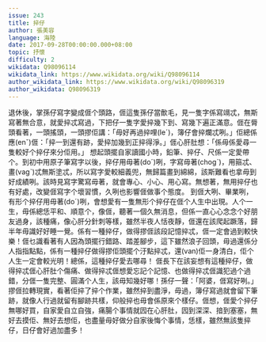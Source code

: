 ```yaml
---
issue: 243
title: 捽仔
author: 張美容
language: 海陸
date: 2017-09-28T00:00:00.000+08:00
topic: 抒懷
difficulty: 2
wikidata: Q98096114
wikidata_link: https://www.wikidata.org/wiki/Q98096114
author_wikidata_link: https://www.wikidata.org/wiki/Q98096319
author_wikidata: Q98096319
---
```

退休後，掌孫仔寫字變成𠊎个頭路，𠊎這隻孫仔當歕毛，見一隻字係寫竵忒，無斯寫著無合意，就愛捽忒寫過，下把仔一隻字愛捽幾下到、寫幾下遍正滿意。𠊎在脣頭看著，一頭搖頭，一頭摎佢講：「毋好再過捽哩(leˊ)，簿仔會捽爛忒咧。」佢總係應(enˇ)𠊎：「捽一到還有跡，愛捽加幾到正捽得淨。」𠊎心肝肚想：「係毋係愛尋一隻較好个捽仔來分佢用。」
想起頭擺自家讀國小時，鉛筆、捽仔、尺係一定愛帶个。到初中用原子筆寫字以後，捽仔用毋著(doˊ)咧，字寫毋著(chogˋ)，用箍忒、畫(vagˋ)忒無斯塗忒，所以寫字愛較細義兜，無歸篇畫到綿綿，該斯難看也拿毋到好成績咧。該時見寫字驚寫毋著，就會專心、小心、用心寫。無想著，無用捽仔也有好處，改變𠊎寫字个壞習慣，久咧也影響𠊎做事个態度。
到𠊎大咧、畢業咧，有形个捽仔用毋著(doˊ)咧，會想愛有一隻無形个捽仔在𠊎个人生中出現。人个一生，毋係總恁平和、順意个，像𠊎，聽著一個久無消息，但係一直心心念念个好朋友過身，該種痛，像心肝分針刺等樣，雖然半夜人恬夜靜，𠊎還在該爬起蹶落，歸半年毋識好好睡一覺。係有一種捽仔，做得摎𠊎該段記憶捽忒，𠊎一定會過到較快樂！𠊎乜識看著有人因為頭擺行錯路、踏差腳步，這下雖然浪子回頭，毋過還係分人指指點點，係有一種捽仔做得摎佢頭擺个汙點捽忒，還(van)佢一身清白，佢个人生一定會較光明！總係，這種捽仔愛去哪尋！
𠊎長下在該妄想有這種捽仔，做得捽忒𠊎心肝肚个傷痛、做得捽忒𠊎想愛忘記个記憶、也做得捽忒𠊎識犯過个過錯，分𠊎一隻完整、圓滿个人生，該毋知幾好哪！孫仔一聲：「阿婆，𠊎寫好咧。」摎𠊎拉轉現實，看著佢捽了捽个作業，雖然捽到盡淨，毋過，簿仔寫過就會留下筆跡，就像人行過就留有腳跡共樣，仰般捽也毋會係原來个樣仔。𠊎想，𠊎愛个捽仔無哪好買，自家愛自立自強，痛腸个事情就囥在心肝肚，囥到深深、揞到塞塞，無好去摸佢、無好去想佢，也盡量毋好做分自家後悔个事情，恁樣，雖然無該隻捽仔，日仔會好過加盡多！